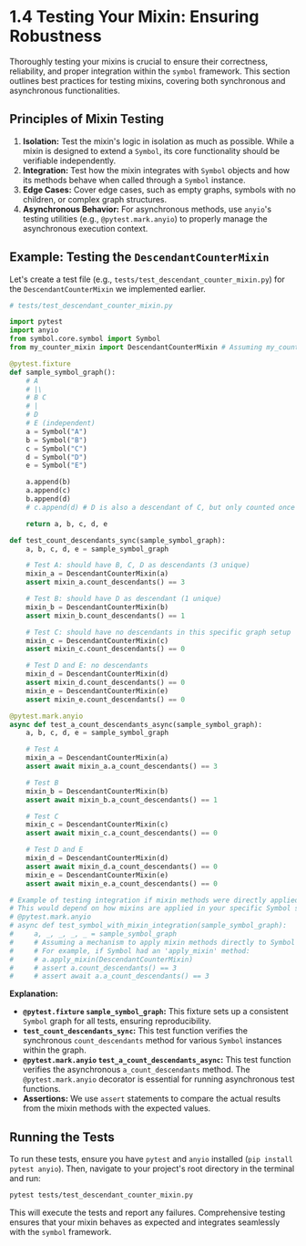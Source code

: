 # 1.4 Testing Your Mixin: Ensuring Robustness

Thoroughly testing your mixins is crucial to ensure their correctness, reliability, and proper integration within the `symbol` framework. This section outlines best practices for testing mixins, covering both synchronous and asynchronous functionalities.

## Principles of Mixin Testing

1.  **Isolation:** Test the mixin's logic in isolation as much as possible. While a mixin is designed to extend a `Symbol`, its core functionality should be verifiable independently.
2.  **Integration:** Test how the mixin integrates with `Symbol` objects and how its methods behave when called through a `Symbol` instance.
3.  **Edge Cases:** Cover edge cases, such as empty graphs, symbols with no children, or complex graph structures.
4.  **Asynchronous Behavior:** For asynchronous methods, use `anyio`'s testing utilities (e.g., `@pytest.mark.anyio`) to properly manage the asynchronous execution context.

## Example: Testing the `DescendantCounterMixin`

Let's create a test file (e.g., `tests/test_descendant_counter_mixin.py`) for the `DescendantCounterMixin` we implemented earlier.

```python
# tests/test_descendant_counter_mixin.py

import pytest
import anyio
from symbol.core.symbol import Symbol
from my_counter_mixin import DescendantCounterMixin # Assuming my_counter_mixin.py is in your PYTHONPATH

@pytest.fixture
def sample_symbol_graph():
    # A
    # |\
    # B C
    # |
    # D
    # E (independent)
    a = Symbol("A")
    b = Symbol("B")
    c = Symbol("C")
    d = Symbol("D")
    e = Symbol("E")

    a.append(b)
    a.append(c)
    b.append(d)
    # c.append(d) # D is also a descendant of C, but only counted once

    return a, b, c, d, e

def test_count_descendants_sync(sample_symbol_graph):
    a, b, c, d, e = sample_symbol_graph

    # Test A: should have B, C, D as descendants (3 unique)
    mixin_a = DescendantCounterMixin(a)
    assert mixin_a.count_descendants() == 3

    # Test B: should have D as descendant (1 unique)
    mixin_b = DescendantCounterMixin(b)
    assert mixin_b.count_descendants() == 1

    # Test C: should have no descendants in this specific graph setup
    mixin_c = DescendantCounterMixin(c)
    assert mixin_c.count_descendants() == 0

    # Test D and E: no descendants
    mixin_d = DescendantCounterMixin(d)
    assert mixin_d.count_descendants() == 0
    mixin_e = DescendantCounterMixin(e)
    assert mixin_e.count_descendants() == 0

@pytest.mark.anyio
async def test_a_count_descendants_async(sample_symbol_graph):
    a, b, c, d, e = sample_symbol_graph

    # Test A
    mixin_a = DescendantCounterMixin(a)
    assert await mixin_a.a_count_descendants() == 3

    # Test B
    mixin_b = DescendantCounterMixin(b)
    assert await mixin_b.a_count_descendants() == 1

    # Test C
    mixin_c = DescendantCounterMixin(c)
    assert await mixin_c.a_count_descendants() == 0

    # Test D and E
    mixin_d = DescendantCounterMixin(d)
    assert await mixin_d.a_count_descendants() == 0
    mixin_e = DescendantCounterMixin(e)
    assert await mixin_e.a_count_descendants() == 0

# Example of testing integration if mixin methods were directly applied to Symbol
# This would depend on how mixins are applied in your specific Symbol setup
# @pytest.mark.anyio
# async def test_symbol_with_mixin_integration(sample_symbol_graph):
#     a, _, _, _, _ = sample_symbol_graph
#     # Assuming a mechanism to apply mixin methods directly to Symbol instances
#     # For example, if Symbol had an 'apply_mixin' method:
#     # a.apply_mixin(DescendantCounterMixin)
#     # assert a.count_descendants() == 3
#     # assert await a.a_count_descendants() == 3
```

**Explanation:**

*   **`@pytest.fixture` `sample_symbol_graph`:** This fixture sets up a consistent `Symbol` graph for all tests, ensuring reproducibility.
*   **`test_count_descendants_sync`:** This test function verifies the synchronous `count_descendants` method for various `Symbol` instances within the graph.
*   **`@pytest.mark.anyio` `test_a_count_descendants_async`:** This test function verifies the asynchronous `a_count_descendants` method. The `@pytest.mark.anyio` decorator is essential for running asynchronous test functions.
*   **Assertions:** We use `assert` statements to compare the actual results from the mixin methods with the expected values.

## Running the Tests

To run these tests, ensure you have `pytest` and `anyio` installed (`pip install pytest anyio`). Then, navigate to your project's root directory in the terminal and run:

```bash
pytest tests/test_descendant_counter_mixin.py
```

This will execute the tests and report any failures. Comprehensive testing ensures that your mixin behaves as expected and integrates seamlessly with the `symbol` framework.